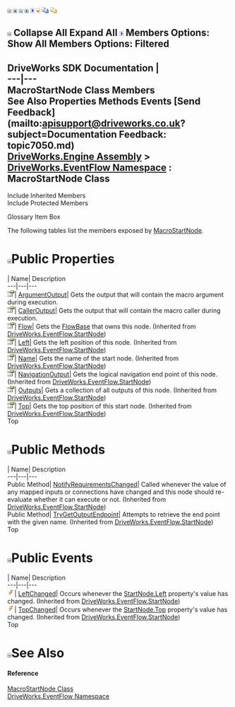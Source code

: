 ![](dotnetimages/collapse.gif) ![](dotnetimages/expand.gif) ![](dotnetimages/collapse.gif) ![](dotnetimages/expand.gif) ![](dotnetimages/drpdown.gif) ![](dotnetimages/drpdown_orange.gif) ![](dotnetimages/copycode.gif) ![](dotnetimages/copycodeHighlight.gif)

![](dotnetimages/collapse.gif) Collapse All Expand All ![](dotnetimages/drpdown.gif) Members Options: Show All  Members Options: Filtered   
---  
DriveWorks SDK Documentation  |   
---|---  
MacroStartNode Class Members   
See Also Properties Methods Events [Send Feedback](mailto:apisupport@driveworks.co.uk?subject=Documentation Feedback: topic7050.md)  
[DriveWorks.Engine Assembly](topic2156.md) > [DriveWorks.EventFlow Namespace](topic6871.md) : MacroStartNode Class  
---  
  
Include Inherited Members    
Include Protected Members  


Glossary Item Box

The following tables list the members exposed by [MacroStartNode](topic7050.md).

# ![](dotnetimages/collapse.gif)Public Properties

| Name| Description  
---|---|---  
![Public Property](dotnetimages/publicProperty.gif)| [ArgumentOutput](topic7056.md)| Gets the output that will contain the macro argument during execution.   
![Public Property](dotnetimages/publicProperty.gif)| [CallerOutput](topic7057.md)| Gets the output that will contain the macro caller during execution.   
![Public Property](dotnetimages/publicProperty.gif)| [Flow](topic7128.md)| Gets the [FlowBase](topic6999.md) that owns this node. (Inherited from [DriveWorks.EventFlow.StartNode](topic7120.md))  
![Public Property](dotnetimages/publicProperty.gif)| [Left](topic7129.md)| Gets the left position of this node. (Inherited from [DriveWorks.EventFlow.StartNode](topic7120.md))  
![Public Property](dotnetimages/publicProperty.gif)| [Name](topic7130.md)| Gets the name of the start node. (Inherited from [DriveWorks.EventFlow.StartNode](topic7120.md))  
![Public Property](dotnetimages/publicProperty.gif)| [NavigationOutput](topic7131.md)| Gets the logical navigation end point of this node. (Inherited from [DriveWorks.EventFlow.StartNode](topic7120.md))  
![Public Property](dotnetimages/publicProperty.gif)| [Outputs](topic7132.md)| Gets a collection of all outputs of this node. (Inherited from [DriveWorks.EventFlow.StartNode](topic7120.md))  
![Public Property](dotnetimages/publicProperty.gif)| [Top](topic7133.md)| Gets the top position of this start node. (Inherited from [DriveWorks.EventFlow.StartNode](topic7120.md))  
Top

# ![](dotnetimages/collapse.gif)Public Methods

| Name| Description  
---|---|---  
Public Method| [NotifyRequirementsChanged](topic7126.md)| Called whenever the value of any mapped inputs or connections have changed and this node should re-evaluate whether it can execute or not. (Inherited from [DriveWorks.EventFlow.StartNode](topic7120.md))  
Public Method| [TryGetOutputEndpoint](topic7127.md)| Attempts to retrieve the end point with the given name. (Inherited from [DriveWorks.EventFlow.StartNode](topic7120.md))  
Top

# ![](dotnetimages/collapse.gif)Public Events

| Name| Description  
---|---|---  
![Public Event](dotnetimages/publicEvent.gif)| [LeftChanged](topic7134.md)| Occurs whenever the [StartNode.Left](topic7129.md) property's value has changed. (Inherited from [DriveWorks.EventFlow.StartNode](topic7120.md))  
![Public Event](dotnetimages/publicEvent.gif)| [TopChanged](topic7135.md)| Occurs whenever the [StartNode.Top](topic7133.md) property's value has changed. (Inherited from [DriveWorks.EventFlow.StartNode](topic7120.md))  
Top

# ![](dotnetimages/collapse.gif)See Also

#### Reference

[MacroStartNode Class](topic7050.md)   
[DriveWorks.EventFlow Namespace](topic6871.md)


